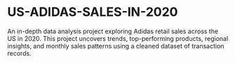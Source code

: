# US-ADIDAS-SALES-IN-2020
An in-depth data analysis project exploring Adidas retail sales across the US in 2020. This project uncovers trends, top-performing products, regional insights, and monthly sales patterns using a cleaned dataset of transaction records.
